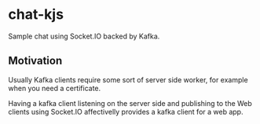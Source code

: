 # chat-kjs
Sample chat using Socket.IO backed by Kafka.

## Motivation
Usually Kafka clients require some sort of server side worker, for example when you need a certificate.

Having a kafka client listening on the server side and publishing to the Web clients using Socket.IO affectivelly provides a kafka client for a web app.
